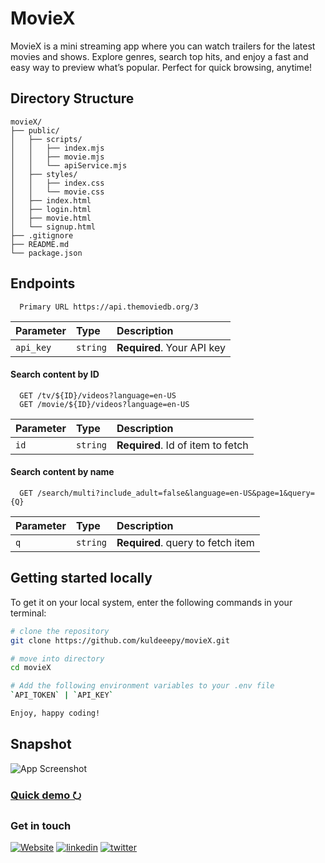 # MovieX

MovieX is a mini streaming app where you can watch trailers for the latest movies and shows. Explore genres, search top hits, and enjoy a fast and easy way to preview what’s popular. Perfect for quick browsing, anytime!

## Directory Structure

```
movieX/
├── public/
│   ├── scripts/
│   │   ├── index.mjs
│   │   ├── movie.mjs
│   │   └── apiService.mjs
│   ├── styles/
│   │   ├── index.css
│   │   └── movie.css
│   ├── index.html
│   ├── login.html
│   ├── movie.html
│   └── signup.html
├── .gitignore
├── README.md
└── package.json
```

## Endpoints

```http
  Primary URL https://api.themoviedb.org/3
```

| Parameter | Type     | Description                |
| :-------- | :------- | :------------------------- |
| `api_key` | `string` | **Required**. Your API key |

#### Search content by ID

```http
  GET /tv/${ID}/videos?language=en-US
  GET /movie/${ID}/videos?language=en-US
```

| Parameter | Type     | Description                       |
| :-------- | :------- | :-------------------------------- |
| `id`      | `string` | **Required**. Id of item to fetch |

#### Search content by name

```http
  GET /search/multi?include_adult=false&language=en-US&page=1&query={Q}
```

| Parameter | Type     | Description                       |
| :-------- | :------- | :-------------------------------- |
| `q`       | `string` | **Required**. query to fetch item |

## Getting started locally

To get it on your local system, enter the following commands in your terminal:

```bash
# clone the repository
git clone https://github.com/kuldeeepy/movieX.git

# move into directory
cd movieX

# Add the following environment variables to your .env file
`API_TOKEN` | `API_KEY`

Enjoy, happy coding!
```

## Snapshot

![App Screenshot](https://snipboard.io/K5RnSk.jpg)

### [Quick demo &#11118;](https://youtu.be/AiJb6ZoMMso)

### Get in touch

[![Website](https://img.shields.io/badge/portfolio-000?style=for-the-badge&logo=ko-fi&logoColor=white)](https://iamkuldeep.vercel.app/)
[![linkedin](https://img.shields.io/badge/linkedin-0A66C2?style=for-the-badge&logo=linkedin&logoColor=white)](https://www.linkedin.com/in/kuldeeep-yadav)
[![twitter](https://img.shields.io/badge/twitter-1DA1F2?style=for-the-badge&logo=x&logoColor=white)](https://x.com/iamkuldeepY)
